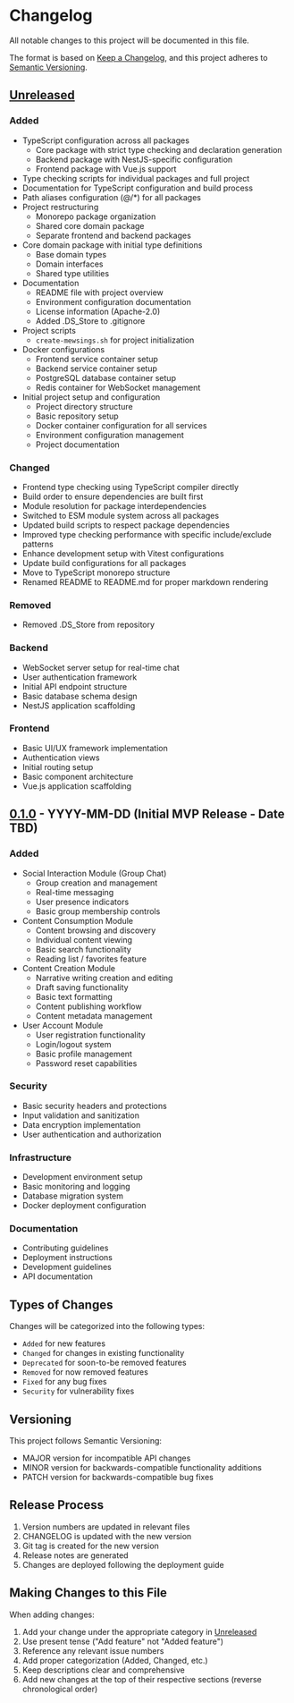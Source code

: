 # Changelog
All notable changes to this project will be documented in this file.

The format is based on [Keep a Changelog](https://keepachangelog.com/en/1.0.0/),
and this project adheres to [Semantic Versioning](https://semver.org/spec/v2.0.0.html).

## [Unreleased]

### Added
- TypeScript configuration across all packages
    - Core package with strict type checking and declaration generation
    - Backend package with NestJS-specific configuration
    - Frontend package with Vue.js support
- Type checking scripts for individual packages and full project
- Documentation for TypeScript configuration and build process
- Path aliases configuration (@/*) for all packages
- Project restructuring
    - Monorepo package organization
    - Shared core domain package
    - Separate frontend and backend packages
- Core domain package with initial type definitions
    - Base domain types
    - Domain interfaces
    - Shared type utilities
- Documentation
    - README file with project overview
    - Environment configuration documentation
    - License information (Apache-2.0)
    - Added .DS_Store to .gitignore
- Project scripts
    - `create-mewsings.sh` for project initialization
- Docker configurations
    - Frontend service container setup
    - Backend service container setup
    - PostgreSQL database container setup
    - Redis container for WebSocket management
- Initial project setup and configuration
    - Project directory structure
    - Basic repository setup
    - Docker container configuration for all services
    - Environment configuration management
    - Project documentation

### Changed
- Frontend type checking using TypeScript compiler directly
- Build order to ensure dependencies are built first
- Module resolution for package interdependencies
- Switched to ESM module system across all packages
- Updated build scripts to respect package dependencies
- Improved type checking performance with specific include/exclude patterns
- Enhance development setup with Vitest configurations
- Update build configurations for all packages
- Move to TypeScript monorepo structure
- Renamed README to README.md for proper markdown rendering

### Removed
- Removed .DS_Store from repository

### Backend
- WebSocket server setup for real-time chat
- User authentication framework
- Initial API endpoint structure
- Basic database schema design
- NestJS application scaffolding

### Frontend
- Basic UI/UX framework implementation
- Authentication views
- Initial routing setup
- Basic component architecture
- Vue.js application scaffolding

## [0.1.0] - YYYY-MM-DD (Initial MVP Release - Date TBD)

### Added
- Social Interaction Module (Group Chat)
    - Group creation and management
    - Real-time messaging
    - User presence indicators
    - Basic group membership controls
- Content Consumption Module
    - Content browsing and discovery
    - Individual content viewing
    - Basic search functionality
    - Reading list / favorites feature
- Content Creation Module
    - Narrative writing creation and editing
    - Draft saving functionality
    - Basic text formatting
    - Content publishing workflow
    - Content metadata management
- User Account Module
    - User registration functionality
    - Login/logout system
    - Basic profile management
    - Password reset capabilities

### Security
- Basic security headers and protections
- Input validation and sanitization
- Data encryption implementation
- User authentication and authorization

### Infrastructure
- Development environment setup
- Basic monitoring and logging
- Database migration system
- Docker deployment configuration

### Documentation
- Contributing guidelines
- Deployment instructions
- Development guidelines
- API documentation

## Types of Changes
Changes will be categorized into the following types:
- `Added` for new features
- `Changed` for changes in existing functionality
- `Deprecated` for soon-to-be removed features
- `Removed` for now removed features
- `Fixed` for any bug fixes
- `Security` for vulnerability fixes

## Versioning
This project follows Semantic Versioning:
- MAJOR version for incompatible API changes
- MINOR version for backwards-compatible functionality additions
- PATCH version for backwards-compatible bug fixes

## Release Process
1. Version numbers are updated in relevant files
2. CHANGELOG is updated with the new version
3. Git tag is created for the new version
4. Release notes are generated
5. Changes are deployed following the deployment guide

## Making Changes to this File
When adding changes:
1. Add your change under the appropriate category in [Unreleased]
2. Use present tense ("Add feature" not "Added feature")
3. Reference any relevant issue numbers
4. Add proper categorization (Added, Changed, etc.)
5. Keep descriptions clear and comprehensive
6. Add new changes at the top of their respective sections (reverse chronological order)

[Unreleased]: https://github.com/username/mewsings/compare/v0.1.0...HEAD
[0.1.0]: https://github.com/username/mewsings/releases/tag/v0.1.0
